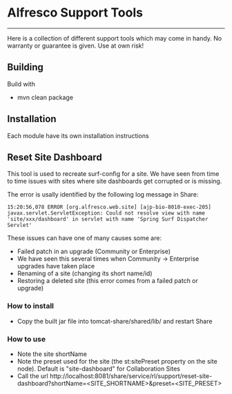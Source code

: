 # Alfresco Support Tools
------------------------

Here is a collection of different support tools which may come in handy. No warranty or guarantee is given. Use at own risk!

## Building
Build with

* mvn clean package

## Installation 
Each module have its own installation instructions

## Reset Site Dashboard
This tool is used to recreate surf-config for a site. We have seen from time to time issues with sites where site dashboards get corrupted or is missing.

The error is usally identified by the following log message in Share:

```
15:20:56,078 ERROR [org.alfresco.web.site] [ajp-bio-8010-exec-205] javax.servlet.ServletException: Could not resolve view with name 'site/xxx/dashboard' in servlet with name 'Spring Surf Dispatcher Servlet'
```

These issues can have one of many causes some are:
* Failed patch in an upgrade (Community or Enterprise)
* We have seen this several times when Community -> Enterprise upgrades have taken place
* Renaming of a site (changing its short name/id)
* Restoring a deleted site (this error comes from a failed patch or upgrade)

### How to install
* Copy the built jar file into tomcat-share/shared/lib/ and restart Share

### How to use
* Note the site shortName
* Note the preset used for the site (the st:sitePreset property on the site node). Default is "site-dashboard" for Collaboration Sites
* Call the url 	http://localhost:8081/share/service/rl/support/reset-site-dashboard?shortName=<SITE\_SHORTNAME>&preset=<SITE\_PRESET>

